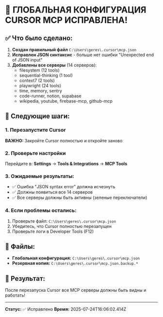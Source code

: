 # 🎉 ГЛОБАЛЬНАЯ КОНФИГУРАЦИЯ CURSOR MCP ИСПРАВЛЕНА!

## ✅ Что было сделано:

1. **Создан правильный файл** `C:\Users\geres\.cursor\mcp.json`
2. **Исправлен JSON синтаксис** - больше нет ошибки "Unexpected end of JSON input"
3. **Добавлены все серверы** (14 серверов):
   - filesystem (12 tools)
   - sequential-thinking (1 tool)
   - context7 (2 tools)
   - playwright (24 tools)
   - time, memory, sentry
   - code-runner, notion, supabase
   - wikipedia, youtube, firebase-mcp, github-mcp

## 🚀 Следующие шаги:

### 1. Перезапустите Cursor
**ВАЖНО:** Закройте Cursor полностью и откройте заново

### 2. Проверьте настройки
Перейдите в: **Settings** → **Tools & Integrations** → **MCP Tools**

### 3. Ожидаемые результаты:
- ✅ Ошибка "JSON syntax error" должна исчезнуть
- ✅ Должны появиться все 14 серверов
- ✅ Все серверы должны быть активны (зеленые переключатели)

### 4. Если проблемы остались:
1. Проверьте файл: `C:\Users\geres\.cursor\mcp.json`
2. Убедитесь, что Cursor полностью перезапущен
3. Проверьте логи в Developer Tools (F12)

## 📁 Файлы:
- **Глобальная конфигурация:** `C:\Users\geres\.cursor\mcp.json`
- **Резервная копия:** `C:\Users\geres\.cursor\mcp.json.backup.*`

## 🎯 Результат:
После перезапуска Cursor все MCP серверы должны быть видны и работать!

---
**Статус:** ✅ Исправлено
**Время:** 2025-07-24T16:06:02.414Z
